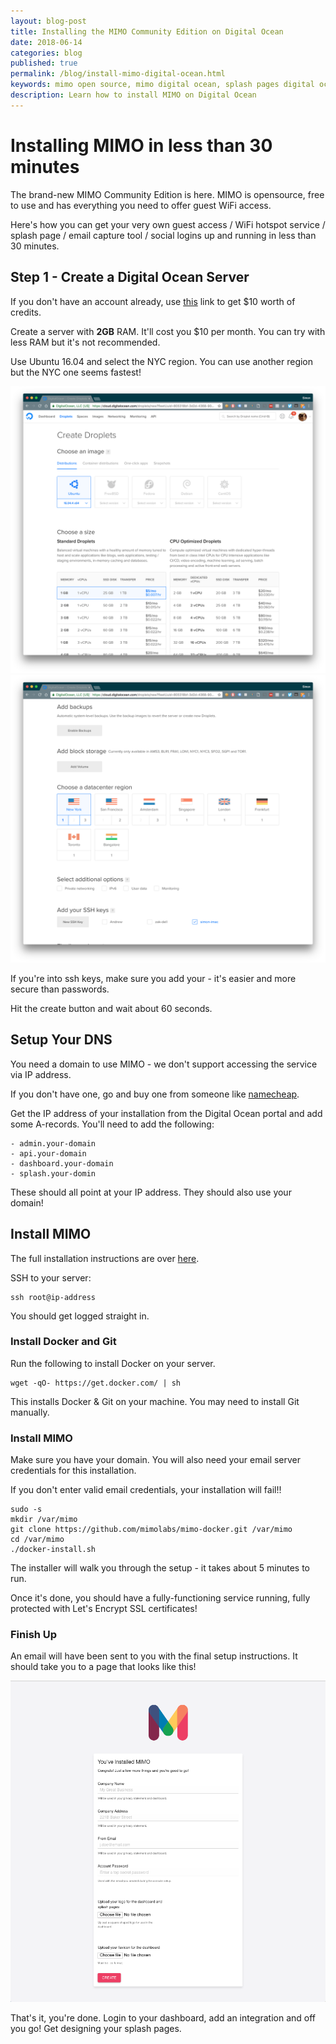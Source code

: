 ```yaml
---
layout: blog-post
title: Installing the MIMO Community Edition on Digital Ocean
date: 2018-06-14
categories: blog
published: true
permalink: /blog/install-mimo-digital-ocean.html
keywords: mimo open source, mimo digital ocean, splash pages digital ocean, unifi on digital ocean
description: Learn how to install MIMO on Digital Ocean
---
```


# Installing MIMO in less than 30 minutes

The brand-new MIMO Community Edition is here. MIMO is opensource, free to use and has everything you need to offer guest WiFi access.

Here's how you can get your very own guest access / WiFi hotspot service / splash page / email capture tool / social logins up and running in less than 30 minutes.

## Step 1 - Create a Digital Ocean Server

If you don't have an account already, use [this](https://m.do.co/c/8504487cbb3a) link to get $10 worth of credits.

Create a server with **2GB** RAM. It'll cost you $10 per month. You can try with less RAM but it's not recommended.

Use Ubuntu 16.04 and select the NYC region. You can use another region but the NYC one seems fastest!

<div class="blog-image flat-card">
  <img src='/images/posts/digital-ocean-1.png'>
</div>

<div class="blog-image flat-card">
  <img src='/images/posts/digital-ocean-2.png'>
</div>

If you're into ssh keys, make sure you add your - it's easier and more secure than passwords.

Hit the create button and wait about 60 seconds.

## Setup Your DNS

You need a domain to use MIMO - we don't support accessing the service via IP address.

If you don't have one, go and buy one from someone like [namecheap](https://namecheap.pxf.io/c/1248558/386170/5618).

Get the IP address of your installation from the Digital Ocean portal and add some A-records. You'll need to add the following:

```
- admin.your-domain
- api.your-domain
- dashboard.your-domain
- splash.your-domin
```

These should all point at your IP address. They should also use your domain!

## Install MIMO

The full installation instructions are over [here](https://github.com/mimolabs/mimo-docker).

SSH to your server:

```
ssh root@ip-address
```

You should get logged straight in.

### Install Docker and Git

Run the following to install Docker on your server.

```
wget -qO- https://get.docker.com/ | sh
```

This installs Docker & Git on your machine. You may need to install Git manually.

### Install MIMO

Make sure you have your domain. You will also need your email server credentials for this installation.

If you don't enter valid email credentials, your installation will fail!!

```
sudo -s
mkdir /var/mimo
git clone https://github.com/mimolabs/mimo-docker.git /var/mimo
cd /var/mimo
./docker-install.sh
```

The installer will walk you through the setup - it takes about 5 minutes to run.

Once it's done, you should have a fully-functioning service running, fully protected with Let's Encrypt SSL certificates!

### Finish Up

An email will have been sent to you with the final setup instructions. It should take you to a page that looks like this!

<div class="blog-image flat-card">
  <img src='/images/posts/mimo-wizard.png'>
</div>



That's it, you're done. Login to your dashboard, add an integration and off you go! Get designing your splash pages.
